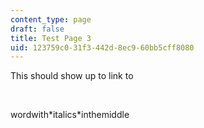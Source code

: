 ```yaml
---
content_type: page
draft: false
title: Test Page 3
uid: 123759c0-31f3-442d-8ec9-60bb5cff8080
---
```

This should show up to link to

 

wordwith\*italics\*inthemiddle